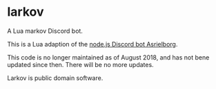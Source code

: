 # larkov
A Lua markov Discord bot.

This is a Lua adaption of the [node.js Discord bot Asrielborg](https://github.com/doakaloid/asrielborg).

This code is no longer maintained as of August 2018, and has not bene updated since then. There will be no more updates.

Larkov is public domain software.